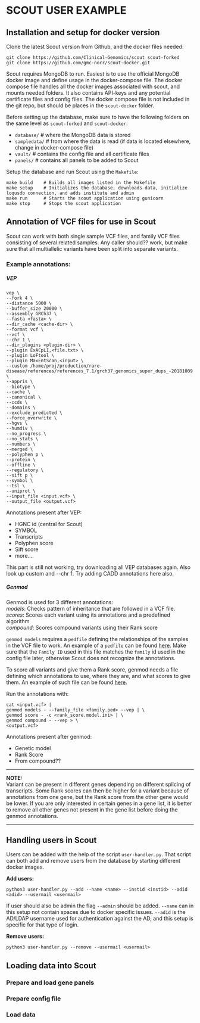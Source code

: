 # SCOUT USER EXAMPLE

## Installation and setup for docker version

Clone the latest Scout version from Github, and the docker files needed:  
```
git clone https://github.com/Clinical-Genomics/scout scout-forked
git clone https://github.com/gmc-norr/scout-docker.git
```


Scout requires MongoDB to run. Easiest is to use the official MongoDB docker image and define usage in the docker-compose file. The docker compose file handles all the docker images associated with scout, and mounts needed folders. It also contains API-keys and any potential certificate files and config files. The docker compose file is not included in the git repo, but should be places in the `scout-docker` folder.

Before setting up the database, make sure to have the following folders on the same level as `scout-forked` and `scout-docker`:
- `database/`    # where the MongoDB data is stored
- `sampledata/`  # from where the data is read (if data is located elsewhere, change in docker-compose file)
- `vault/`       # contains the config file and all certificate files
- `panels/`      # contains all panels to be added to Scout


Setup the database and run Scout using the `Makefile`:

```
make build    # Builds all images listed in the Makefile
make setup    # Initializes the database, downloads data, initialize loqusdb connection, and adds institute and admin
make run      # Starts the scout application using gunicorn
make stop     # Stops the scout application
```


## Annotation of VCF files for use in Scout

Scout can work with both single sample VCF files, and family VCF files consisting of several related samples. Any caller should?? work, but make sure that all multiallelic variants have been split into separate variants.

### Example annotations:

##### VEP
```
vep \
--fork 4 \
--distance 5000 \
--buffer_size 20000 \
--assembly GRCh37 \
--fasta <fasta> \
--dir_cache <cache-dir> \
--format vcf \
--vcf \
--chr 1 \
--dir_plugins <plugin-dir> \
--plugin ExACpLI,<file.txt> \
--plugin LoFtool \
--plugin MaxEntScan,<input> \
--custom /home/proj/production/rare-disease/references/references_7.1/grch37_genomics_super_dups_-20181009.bed.gz,genomic_superdups_frac_match,bed,overlap,0 \
--appris \
--biotype \
--cache \
--canonical \
--ccds \
--domains \
--exclude_predicted \
--force_overwrite \
--hgvs \
--humdiv \
--no_progress \
--no_stats \
--numbers \
--merged \
--polyphen p \
--protein \
--offline \
--regulatory \
--sift p \
--symbol \
--tsl \
--uniprot \
--input_file <input.vcf> \
--output_file <output.vcf>
```

Annotations present after VEP:
- HGNC id (central for Scout)
- SYMBOL
- Transcripts
- Polyphen score
- Sift score
- more....

This part is still not working, try downloading all VEP databases again. Also look up custom and --chr 1. Try adding CADD annotations here also.

##### Genmod
Genmod is used for 3 different annotations:  
_models_: Checks pattern of inheritance that are followed in a VCF file.  
_scores_: Scores each variant using its annotations and a predefined algorithm  
_compound_: Scores compound variants using their Rank score  

`genmod models` requires a `pedfile` defining the relationships of the samples in the VCF file to work. An example of a `pedfile` can be found [here]('https://github.com/moonso/genmod/blob/master/examples/recessive_trio.ped'). Make sure that the `Family ID` used in this file matches the `family` id used in the config file later, otherwise Scout does not recognize the annotations.

To score all variants and give them a Rank score, genmod needs a file defining which annotations to use, where they are, and what scores to give them. An example of such file can be found [here]('https://github.com/moonso/genmod/blob/master/examples/score_test.ini').

Run the annotations with:
```
cat <input.vcf> |
genmod models - --family_file <family.ped> --vep | \
genmod score - -c <rank_score.model.ini> | \
genmod compound - --vep > \
<output.vcf>
```

Annotations present after genmod:  
- Genetic model  
- Rank Score  
- From compound??  

---
__NOTE:__     
Variant can be present in different genes depending on different splicing of transcripts. Some Rank scores can then be higher for a variant because of annotations from one gene, but the Rank score from the other gene would be lower. If you are only interested in certain genes in a gene list, it is better to remove all other genes not present in the gene list before doing the genmod annotations.

---

## Handling users in Scout

Users can be added with the help of the script `user-handler.py`. That script can both add and remove users from the database by starting different docker images.

__Add users:__  
```
python3 user-handler.py --add --name <name> --instid <instid> --adid <adid> --usermail <usermail>
```
If user should also be admin the flag `--admin` should be added. `--name` can in this setup not contain spaces due to docker specific issues. `--adid` is the AD/LDAP username used for authentication against the AD, and this setup is specific for that type of login.

__Remove users:__  
```
python3 user-handler.py --remove --usermail <usermail>
```

## Loading data into Scout

### Prepare and load gene panels

### Prepare config file

### Load data

